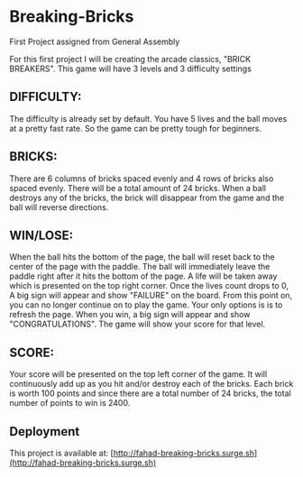 # Breaking-Bricks
First Project assigned from General Assembly

For this first project I will be creating the arcade classics, "BRICK BREAKERS".
This game will have 3 levels and 3 difficulty settings

## DIFFICULTY:
The difficulty is already set by default. You have 5 lives and the ball moves at a pretty fast rate. So the game can be pretty tough for beginners.

## BRICKS:
There  are 6 columns of bricks spaced evenly and 4 rows of bricks also spaced evenly. There will be a total amount of 24 bricks. When a ball destroys any of the bricks, the brick will disappear from the game and the ball will reverse directions. 

## WIN/LOSE:
When the ball hits the bottom of the page, the ball will reset back to the center of the page with the paddle. The ball will immediately leave the paddle right after it hits the bottom of the page. A life will be taken away which is presented on the top right corner. Once the lives count drops to 0, A big sign will appear and show "FAILURE" on the board. From this point on, you can no longer continue on to play the game. Your only options is is to refresh the page. When you win, a big sign will appear and show "CONGRATULATIONS". The game will show your score for that level. 

## SCORE:
Your score will be presented on the top left corner of the game. It will continuously add up as you hit and/or destroy each of the bricks. Each brick is worth 100 points and since there are a total number of 24 bricks, the total number of points to win is 2400. 

## Deployment
This project is available at: [http://fahad-breaking-bricks.surge.sh](http://fahad-breaking-bricks.surge.sh)
